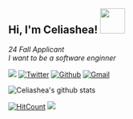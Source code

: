 <h2> Hi, I'm Celiashea! <img src="https://media.giphy.com/media/mGcNjsfWAjY5AEZNw6/giphy.gif" width="50"></h2>

<p><em>24 Fall Applicant
</br>I want to be a software enginner</em></p>



[![](https://img.shields.io/badge/mail-Celiashea%40protonmail.com-red)](mailto:Celiashea@protonmail.com)
<a href="https://twitter.com/whybichzhsh1"><img src="https://img.shields.io/twitter/follow/whybichzhsh1?label=Twitter&style=social" alt="Twitter"></a>
[![Github](https://img.shields.io/badge/-Github-000?style=flat&logo=Github&logoColor=white)](https://github.com/Celiashea)
[![Gmail](https://img.shields.io/badge/-Gmail-c14438?style=flat&logo=Gmail&logoColor=white)](mailto:Celiashea@protonmail.com)







![Celiashea's github stats](https://github-readme-stats.vercel.app/api?username=Celiashea&hide=contribs,prs&count_private=true&show_icons=true)






[![HitCount](http://hits.dwyl.com/Celiashea/Celiashea.svg)](http://hits.dwyl.com/Celiashea/Celiashea)
 <img src="https://komarev.com/ghpvc/?username=Celiashea">

<!--
**Celiashea/Celiashea** is a ✨ _special_ ✨ repository because its `README.md` (this file) appears on your GitHub profile.

Here are some ideas to get you started:

- 🔭 I’m currently working on ...
- 🌱 I’m currently learning ...
- 👯 I’m looking to collaborate on ...
- 🤔 I’m looking for help with ...
- 💬 Ask me about ...
- 📫 How to reach me: ...
- 😄 Pronouns: ...
- ⚡ Fun fact: ...
-->
